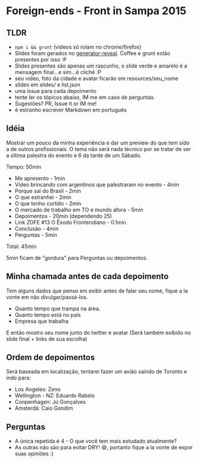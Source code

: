 # Foreign-ends - Front in Sampa 2015

## TLDR
- ``npm i && grunt`` (videos só rolam no chrome/firefox)
- Slides foram gerados no [generator-reveal](https://github.com/slara/generator-reveal). Coffee e grunt estão presentes por isso :P
- Slides presentes são apenas um rascunho, o slide verde e amarelo é a mensagem final...e sim...é clichê :P
- seu video, foto da cidade e avatar ficarão em resources/seu_nome
- slides em slides/ e list.json
- uma issue para cada depoimento
- tente ler os tópicos abaixo, IM me em caso de perguntas.
- Sugestões? PR, Issue it or IM me!
- é estranho escrever Markdown em português

## Idéia

Mostrar um pouco da minha experiência e dar um preview do que tem sido a de outros profissionais. O tema não será nada técnico por se tratar de ser a última palestra do evento e 6 da tarde de um Sábado.

Tempo: 50min

- Me apresento - 1min
- Vídeo brincando com argentinos que palestraram no evento - 4min
- Porque sai do Brasil - 2min
- O que estranhei - 2min
- O que tenho curtido - 2min
- O mercado de trabalho em TO e mundo afora - 5min
- Depoimentos - 20min (dependendo 25)
- Link ZOFE #13 O Êxodo Frontendiano - 0.1min
- Conclusão - 4min
- Perguntas - 5min

Total: 45min

5min ficam de "gordura" para Perguntas ou depoimentos.

## Minha chamada antes de cada depoimento

Tem alguns dados que penso em exibir antes de falar seu nome, fique a la vonte em não divulgar/passá-los.

- Quanto tempo que trampa na área.
- Quanto tempo está no país
- Empresa que trabalha

E então mostro seu nome junto do twitter e avatar (Será também exibido no slide final + links de sua escolha)

## Ordem de depoimentos

Será baseada em localização, tentarei fazer um avião saindo de Toronto e indo para:

- Los Angeles: Zeno
- Wellington - NZ: Eduardo Rabelo
- Conpenhagen: Jú Gonçalves
- Amsterdã: Caio Gondim

## Perguntas
- A única repetida é 4 - O que você tem mais estudado atualmente?
- As outras não são para evitar DRY! :smile:, portanto fique a la vonte de expor suas opiniões :)
